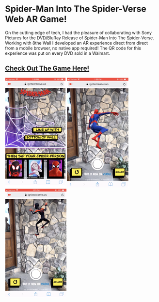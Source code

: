 # Spider-Man Into The Spider-Verse Web AR Game!

On the cutting edge of tech, I had the pleasure of collaborating with Sony Pictures for the DVD/BluRay Release of Spider-Man Into The Spider-Verse. Working with 8the Wall I developed an AR experience direct from direct from a mobile browser, no native app required! The QR code for this experience was put on every DVD sold in a Walmart.

## [Check Out The Game Here!](https://sites.sonypictures.com/spiderverse/spiderversear/)

<img src="images/image1.png" width="200">        <img src="images/image2.png" width="204">        <img src="images/image3.png" width="203">
